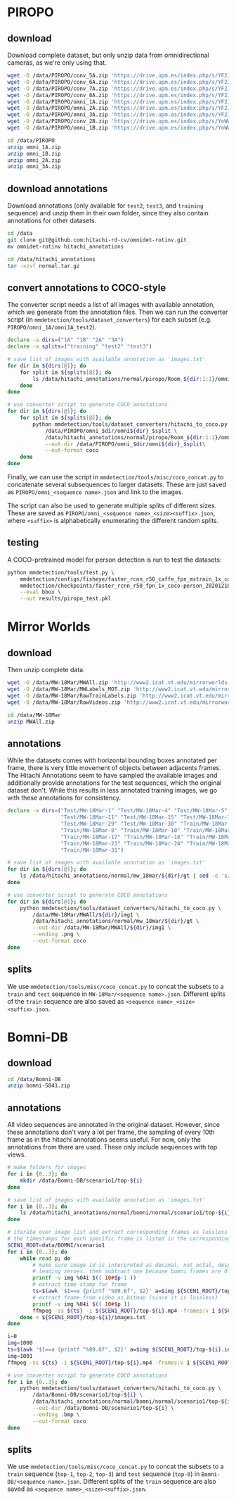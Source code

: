 # PIROPO
## download
Download complete dataset, but only unzip data from omnidirectional cameras, as we're only using that.

```bash
wget -O /data/PIROPO/conv_5A.zip 'https://drive.upm.es/index.php/s/YF2JUrw33wtRMIj/download?path=%2F&files=conv_5A.zip'
wget -O /data/PIROPO/conv_6A.zip 'https://drive.upm.es/index.php/s/YF2JUrw33wtRMIj/download?path=%2F&files=conv_6A.zip'
wget -O /data/PIROPO/conv_7A.zip 'https://drive.upm.es/index.php/s/YF2JUrw33wtRMIj/download?path=%2F&files=conv_7A.zip'
wget -O /data/PIROPO/conv_8A.zip 'https://drive.upm.es/index.php/s/YF2JUrw33wtRMIj/download?path=%2F&files=conv_8A.zip'
wget -O /data/PIROPO/omni_1A.zip 'https://drive.upm.es/index.php/s/YF2JUrw33wtRMIj/download?path=%2F&files=omni_1A.zip'
wget -O /data/PIROPO/omni_2A.zip 'https://drive.upm.es/index.php/s/YF2JUrw33wtRMIj/download?path=%2F&files=omni_2A.zip'
wget -O /data/PIROPO/omni_3A.zip 'https://drive.upm.es/index.php/s/YF2JUrw33wtRMIj/download?path=%2F&files=omni_3A.zip'
wget -O /data/PIROPO/conv_2B.zip 'https://drive.upm.es/index.php/s/YoWW0gkemWNZ3AL/download?path=%2F&files=conv_2B.zip'
wget -O /data/PIROPO/omni_1B.zip 'https://drive.upm.es/index.php/s/YoWW0gkemWNZ3AL/download?path=%2F&files=omni_1B.zip'

cd /data/PIROPO
unzip omni_1A.zip
unzip omni_1B.zip
unzip omni_2A.zip
unzip omni_3A.zip
```

## download annotations
Download annotations (only available for `test2`, `test3`, and `training` sequence) and unzip them in their own folder,
since they also contain annotations for other datasets.

```bash
cd /data
git clone git@github.com:hitachi-rd-cv/omnidet-rotinv.git
mv omnidet-rotinv hitachi_annotations

cd /data/hitachi_annotations
tar -xzvf normal.tar.gz
```

## convert annotations to COCO-style
The converter script needs a list of all images with available annotation, which we generate from the annotation files.
Then we can run the converter script (in `mmdetection/tools/dataset_converters`) for each subset (e.g. 
`PIROPO/omni_1A/omni1A_test2`).

```bash
declare -a dirs=("1A" "1B" "2A" "3A")
declare -a splits=("training" "test2" "test3")

# save list of images with available annotation as 'images.txt'
for dir in ${dirs[@]}; do
    for split in ${splits[@]}; do
        ls /data/hitachi_annotations/normal/piropo/Room_${dir:1:1}/omni_$dir/omni_${dir}_$split | sed -e 's/\.xml$//' > /data/PIROPO/omni_$dir/omni${dir}_$split/images.txt
    done
done

# use converter script to generate COCO annotations
for dir in ${dirs[@]}; do
    for split in ${splits[@]}; do
        python mmdetection/tools/dataset_converters/hitachi_to_coco.py \
            /data/PIROPO/omni_$dir/omni${dir}_$split \
            /data/hitachi_annotations/normal/piropo/Room_${dir:1:1}/omni_$dir/omni_${dir}_$split \
            --out-dir /data/PIROPO/omni_$dir/omni${dir}_$split\
            --out-format coco
    done
done
```

Finally, we can use the script in `mmdetection/tools/misc/coco_concat.py` to concatenate several subsequences to larger
datasets. These are just saved as `PIROPO/omni_<sequence name>.json` and link to the images.

The script can also be used to generate multiple splits of different sizes. These are saved as 
`PIROPO/omni_<sequence name>_<size><suffix>.json`, where `<suffix>` is alphabetically enumerating the different random 
splits.

## testing
A COCO-pretrained model for person detection is run to test the datasets:

```bash
python mmdetection/tools/test.py \
    mmdetection/configs/fisheye/faster_rcnn_r50_caffe_fpn_mstrain_1x_coco-person_piropo.py \
    mmdetection/checkpoints/faster_rcnn_r50_fpn_1x_coco-person_20201216_175929-d022e227.pth \
    --eval bbox \
    --out results/piropo_test.pkl
```

# Mirror Worlds
## download
Then unzip complete data.

```bash
wget -O /data/MW-18Mar/MWAll.zip 'http://www2.icat.vt.edu/mirrorworlds-videos/MW-18Mar/MWAll.zip'
wget -O /data/MW-18Mar/MWLabels_MOT.zip 'http://www2.icat.vt.edu/mirrorworlds-videos/MW-18Mar/MWLabels(MOT).zip'
wget -O /data/MW-18Mar/RawTrainLabels.zip 'http://www2.icat.vt.edu/mirrorworlds-videos/MW-18Mar/RawTrainLabels.zip'
wget -O /data/MW-18Mar/RawVideos.zip 'http://www2.icat.vt.edu/mirrorworlds-videos/MW-18Mar/RawVideos.zip'

cd /data/MW-18Mar
unzip MWAll.zip
```

## annotations
While the datasets comes with horizontal bounding boxes annotated per frame, there is very little movement of objects
between adjacents frames. The Hitachi Annotations seem to have sampled the available images and additionally provide
annotations for the test sequences, which the original dataset don't. While this results in less annotated training
images, we go with these annotations for consistency.

```bash
declare -a dirs=("Test/MW-18Mar-1" "Test/MW-18Mar-4" "Test/MW-18Mar-5" "Test/MW-18Mar-6" "Test/MW-18Mar-9" \
                 "Test/MW-18Mar-11" "Test/MW-18Mar-15" "Test/MW-18Mar-16" "Test/MW-18Mar-20" "Test/MW-18Mar-28" \
                 "Test/MW-18Mar-29" "Test/MW-18Mar-30" "Train/MW-18Mar-2" "Train/MW-18Mar-3" "Train/MW-18Mar-7" \
                 "Train/MW-18Mar-8" "Train/MW-18Mar-10" "Train/MW-18Mar-12" "Train/MW-18Mar-13" "Train/MW-18Mar-14" \
                 "Train/MW-18Mar-17" "Train/MW-18Mar-18" "Train/MW-18Mar-19" "Train/MW-18Mar-21" "Train/MW-18Mar-22" \
                 "Train/MW-18Mar-23" "Train/MW-18Mar-24" "Train/MW-18Mar-25" "Train/MW-18Mar-26" "Train/MW-18Mar-27" \
                 "Train/MW-18Mar-31")

# save list of images with available annotation as 'images.txt'
for dir in ${dirs[@]}; do
    ls /data/hitachi_annotations/normal/mw_18mar/${dir}/gt | sed -e 's/\.xml$//' > /data/MW-18Mar/MWAll/${dir}/img1/images.txt
done

# use converter script to generate COCO annotations
for dir in ${dirs[@]}; do
    python mmdetection/tools/dataset_converters/hitachi_to_coco.py \
        /data/MW-18Mar/MWAll/${dir}/img1 \
        /data/hitachi_annotations/normal/mw_18mar/${dir}/gt \
        --out-dir /data/MW-18Mar/MWAll/${dir}/img1 \
        --ending .png \
        --out-format coco
done
```

## splits
We use `mmdetection/tools/misc/coco_concat.py` to concat the subsets to a `train` and `test` sequence in 
`MW-18Mar/<sequence name>.json`. Different splits of the `train` sequence are also saved as
`<sequence name>_<size><suffix>.json`.

# Bomni-DB
## download
```bash
cd /data/Bomni-DB
unzip bomni-5841.zip
```

## annotations
All video sequences are annotated in the original dataset. However, since these annotations don't vary a lot per frame,
the sampling of every 10th frame as in the hitachi annotations seems useful. For now, only the annotations from there
are used. These only include sequences with top views.

```bash
# make folders for images
for i in {0..3}; do
    mkdir /data/Bomni-DB/scenario1/top-${i}
done

# save list of images with available annotation as 'images.txt'
for i in {0..3}; do
    ls /data/hitachi_annotations/normal/bomni/normal/scenario1/top-${i} | sed -e 's/\.xml$//' > /data/Bomni-DB/scenario1/top-${i}/images.txt
done

# iterate over image list and extract corresponding frames as lossless images from the mp4 video
# the timestamps for each specific frame is listed in the corresponding .info file
SCEN1_ROOT=data/BOMNI/scenario1
for i in {0..3}; do
    while read p; do
        # make sure image id is interpreted as decimal, not octal, despite leading 0, and bring to 4 digits with
        # leading zeroes. then subtract one because bomni frames are 0 based
        printf -v img %04i $(( 10#$p-1 ))
        # extract time stamp for frame
        ts=$(awk '$1==a {printf "%09.6f", $2}' a=$img ${SCEN1_ROOT}/top-${i}.info)
        # extract frame from video as bitmap (since it is lossless)
        printf -v img %04i $(( 10#$p ))
        ffmpeg -ss ${ts} -i ${SCEN1_ROOT}/top-${i}.mp4 -frames:v 1 ${SCEN1_ROOT}/top-${i}/${img}.bmp
    done < ${SCEN1_ROOT}/top-${i}/images.txt
done

i=0
img=1000
ts=$(awk '$1==a {printf "%09.6f", $2}' a=$img ${SCEN1_ROOT}/top-${i}.info)
img=1001
ffmpeg -ss ${ts} -i ${SCEN1_ROOT}/top-${i}.mp4 -frames:v 1 ${SCEN1_ROOT}/top-${i}/${img}.bmp

# use converter script to generate COCO annotations
for i in {0..3}; do
    python mmdetection/tools/dataset_converters/hitachi_to_coco.py \
        /data/Bomni-DB/scenario1/top-${i} \
        /data/hitachi_annotations/normal/bomni/normal/scenario1/top-${i} \
        --out-dir /data/Bomni-DB/scenario1/top-${i} \
        --ending .bmp \
        --out-format coco
done
```

## splits
We use `mmdetection/tools/misc/coco_concat.py` to concat the subsets to a `train` sequence (`top-1`, `top-2`, `top-3`)
and `test` sequence (`top-0`) in `Bomni-DB/<sequence name>.json`. Different splits of the `train` sequence are also
saved as `<sequence name>_<size><suffix>.json`.